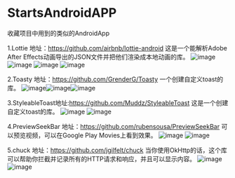 # StartsAndroidAPP
收藏项目中用到的类似的AndroidApp

1.Lottie
地址：https://github.com/airbnb/lottie-android
这是一个能解析Adobe After Effects动画导出的JSON文件并把他们渲染成本地动画的库。
![image](https://github.com/airbnb/lottie-android/blob/master/gifs/Example1.gif)
![image](https://github.com/airbnb/lottie-android/blob/master/gifs/Example2.gif)
![image](https://github.com/airbnb/lottie-android/blob/master/gifs/Example3.gif)
![image](https://github.com/airbnb/lottie-android/blob/master/gifs/Example4.gif)

2.Toasty
地址：https://github.com/GrenderG/Toasty
一个创建自定义toast的库。
![image](https://raw.githubusercontent.com/GrenderG/Toasty/master/art/scr1.png)![image](https://raw.githubusercontent.com/GrenderG/Toasty/master/art/scr2.png)![image](https://raw.githubusercontent.com/GrenderG/Toasty/master/art/scr3.png)


3.StyleableToast地址:https://github.com/Muddz/StyleableToast
这是一个创建自定义toast的库。
![image](https://github.com/Muddz/StyleableToast/blob/master/showcase.png)
![image](https://camo.githubusercontent.com/a7edeb11d67c6192d90506df396258597ca84951/68747470733a2f2f6d656469612e67697068792e636f6d2f6d656469612f686f7136366e614a516b4543492f67697068792e676966)

4.PreviewSeekBar
地址：https://github.com/rubensousa/PreviewSeekBar
可以预览视频，可以在Google Play Movies上看到效果。
![image](https://github.com/rubensousa/PreviewSeekBar/blob/master/screenshots/playmovies.gif)
![image](https://github.com/rubensousa/PreviewSeekBar/blob/master/screenshots/sample.gif)


5.chuck 地址：https://github.com/jgilfelt/chuck
当你使用OkHttp的话，这个库可以帮助你拦截并记录所有的HTTP请求和响应，并且可以显示内容。
![image](https://github.com/jgilfelt/chuck/blob/master/assets/chuck.gif)
![image](https://github.com/jgilfelt/chuck/blob/master/assets/multiwindow.gif)
